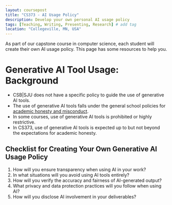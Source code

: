 ```yaml
---
layout: coursepost
title: "CS373 - AI Usage Policy"
description: Develop your own personal AI usage policy
tags: [Teaching, Writing, Presenting, Research] # add tag
location: "Collegeville, MN, USA"
---
```


As part of our capstone course in computer science, each student will create their own AI usage policy. This page has some resources to help you. 

# Generative AI Tool Usage: Background

- CSB|SJU does not have a specific policy to guide the use of generative AI tools.
- The use of generative AI tools falls under the general school policies for [academic honesty and misconduct](https://catalog.csbsju.edu/catalog/academic-programs-policies-regulations/rights-responsibilities/).
- In some courses, use of generative AI tools is prohibited or highly restrictive.
- In CS373, use of generative AI tools is expected up to but not beyond the expectations for academic honesty.


## Checklist for Creating Your Own Generative AI Usage Policy
1. How will you ensure transparency when using AI in your work?
2. In what situations will you avoid using AI tools entirely?
3. How will you verify the accuracy and fairness of AI-generated output?
4. What privacy and data protection practices will you follow when using AI?
5. How will you disclose AI involvement in your deliverables?
